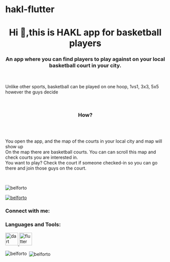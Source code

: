 # hakl-flutter
<h1 align="center">Hi 👋,this is HAKL app for basketball players</h1>
<h3 align="center">An app where you can find players to play against on your local basketball court in your city.</h3>
  <br/>
<p align="left"> 
  Unlike other sports, basketball can be played on one hoop, 1vs1, 3x3, 5x5 however the guys decide
  <br/>
  </p>
<br/>
<h3 align="center">How?</h3>
<br/>
<br/>
<p align="left"> 
  You open the app, and the map of the courts in your local city and map will show up
  <br/>
  On the map there are basketball courts. You can can scroll this map and check courts you are interested in.
    <br/>
  You want to play?  Check the court if someone checked-in so you can go there and join those guys on the court.



</p>
<br/>

<p align="left"> <img src="https://komarev.com/ghpvc/?username=belforto&label=Profile%20views&color=0e75b6&style=flat" alt="belforto" /> </p>

<p align="left"> <a href="https://github.com/ryo-ma/github-profile-trophy"><img src="https://github-profile-trophy.vercel.app/?username=belforto" alt="belforto" /></a> </p>

<h3 align="left">Connect with me:</h3>
<p align="left">
</p>

<h3 align="left">Languages and Tools:</h3>
<p align="left"> <a href="https://dart.dev" target="_blank" rel="noreferrer"> <img src="https://www.vectorlogo.zone/logos/dartlang/dartlang-icon.svg" alt="dart" width="40" height="40"/> </a> <a href="https://flutter.dev" target="_blank" rel="noreferrer"> <img src="https://www.vectorlogo.zone/logos/flutterio/flutterio-icon.svg" alt="flutter" width="40" height="40"/> </a> </p>

<p><img align="left" src="https://github-readme-stats.vercel.app/api/top-langs?username=belforto&show_icons=true&locale=en&layout=compact" alt="belforto" /></p>

<p>&nbsp;<img align="center" src="https://github-readme-stats.vercel.app/api?username=belforto&show_icons=true&locale=en" alt="belforto" /></p>
